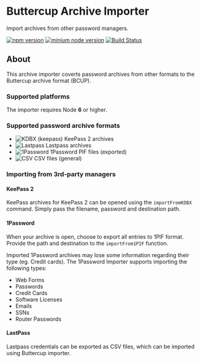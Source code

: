 # Buttercup Archive Importer
Import archives from other password managers.

[![npm version](https://badge.fury.io/js/buttercup-importer.svg)](https://github.com/buttercup/buttercup-importer) [![minium node version](https://img.shields.io/badge/node%20version-%3E%3D%206.x-blue.svg)](https://github.com/buttercup/buttercup-importer) [![Build Status](https://travis-ci.org/buttercup/buttercup-importer.svg?branch=master)](https://travis-ci.org/buttercup/buttercup-importer)

## About
This archive importer coverts password archives from other formats to the Buttercup archive format (BCUP).

### Supported platforms
The importer requires Node **6** or higher.

### Supported password archive formats

* ![KDBX (keepass)](https://img.shields.io/badge/KDBX-Full-brightgreen.svg) KeePass 2 archives
* ![Lastpass](https://img.shields.io/badge/CSV-Full-brightgreen.svg) Lastpass archives
* ![1Password](https://img.shields.io/badge/1PIF-Most-brightgreen.svg) 1Password PIF files (exported)
* ![CSV](https://img.shields.io/badge/CSV-None-red.svg) CSV files (general)

### Importing from 3rd-party managers

#### KeePass 2
KeePass archives for KeePass 2 can be opened using the `importFromKDBX` command. Simply pass the filename, password and destination path.

#### 1Password
When your archive is open, choose to export all entries to 1PIF format. Provide the path and destination to the `importFrom1PIF` function.

Imported 1Password archives may lose some information regarding their type (eg. Credit cards). The 1Password Importer supports importing the following types:

* Web Forms
* Passwords
* Credit Cards
* Software Licenses
* Emails
* SSNs
* Router Passwords

#### LastPass
Lastpass credentials can be exported as CSV files, which can be imported using Buttercup importer.
